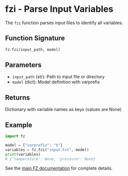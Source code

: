 # fzi - Parse Input Variables

The `fzi` function parses input files to identify all variables.

## Function Signature

```python
fz.fzi(input_path, model)
```

## Parameters

- `input_path` (str): Path to input file or directory
- `model` (dict): Model definition with varprefix

## Returns

Dictionary with variable names as keys (values are None)

## Example

```python
import fz

model = {"varprefix": "$"}
variables = fz.fzi("input.txt", model)
print(variables)
# {'temperature': None, 'pressure': None}
```

See the [main FZ documentation](https://github.com/Funz/fz) for complete details.
